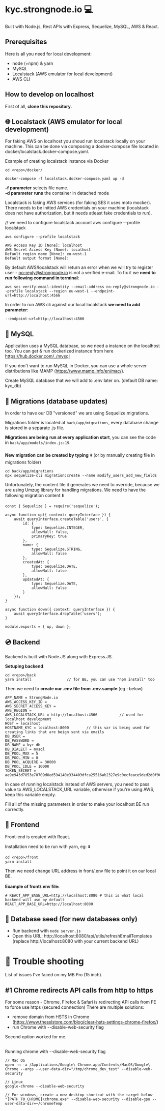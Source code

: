 # kyc.strongnode.io 💻
Built with Node.js, Rest APIs with Express, Sequelize, MySQL, AWS & React.

##  Prerequisites
Here is all you need for local development:
- node (+npm) & yarn
- MySQL
- Localstack (AWS emulator for local development)
- AWS CLI

## How to develop on localhost

First of all, **clone this repository**.

## 🌐 Localstack (AWS emulator for local development)

For faking AWS on localhost you shoud run localstack locally on your machine. This can be done via composing a docker-compose file located in docker/localstack.docker-compose.yaml.

Example of creating localstack instance via Docker
```
cd <repo>/docker/

docker-compose -f localstack.docker-compose.yaml up -d
```

**-f parameter** selects file name.<br>
**-d parameter runs** the container in detached mode


Localstack is faking AWS services (for faking SES it uses moto mocker). There needs to be initted AWS credentials on your machine (localstack does not have authorization, but it needs atleast fake credentials to run).

// we need to configure localstack account
aws configure --profile localstack


```
aws configure --profile localstack

AWS Access Key ID [None]: localhost
AWS Secret Access Key [None]: localhost
Default region name [None]: eu-west-1
Default output format [None]: 
```


By default AWS/localstack will return an error when we will try to register user - no-reply@strongnode.io is not a verified e-mail.
To fix it we **need to run following command in terminal**:

    aws ses verify-email-identity --email-address no-reply@strongnode.io --profile localstack --region eu-west-1 --endpoint-url=http://localhost:4566

In order to run AWS cli against our local localstack **we need to add parameter**:
```
--endpoint-url=http://localhost:4566
```

## 💽 MySQL
Application uses a MySQL database, so we need a instance on the localhost too.
You can get & run dockerized instance from here https://hub.docker.com/_/mysql

If you don't want to run MySQL in Docker, you can use a whole server distributions like MAMP (https://www.mamp.info/en/mac/).

Create MySQL database that we will add to .env later on. (default DB name: kyc_db)

## 💽 Migrations (database updates)
In order to have our DB "versioned" we are using Sequelize migrations.

Migrations folder is located at `back/app/migrations`, every database change is stored in a separate .js file.

**Migrations are being run at every application start**, you can see the code in `back/app/models/index.js:19`.

###
**New migration can be created by typing** ⬇️ (or by manually creating file in migrations folder)

```
cd back/app/migrations
npx sequelize-cli migration:create --name modify_users_add_new_fields
```

Unfortunately, the content file it generates we need to override, because we are using Umzug library for handling migrations.
We need to have the following migration content ⬇️

```
const { Sequelize } = require('sequelize');

async function up({ context: queryInterface }) {
	await queryInterface.createTable('users', {
		id: {
			type: Sequelize.INTEGER,
			allowNull: false,
			primaryKey: true
		},
		name: {
			type: Sequelize.STRING,
			allowNull: false
		},
		createdAt: {
			type: Sequelize.DATE,
			allowNull: false
		},
		updatedAt: {
			type: Sequelize.DATE,
			allowNull: false
		}
	});
}

async function down({ context: queryInterface }) {
	await queryInterface.dropTable('users');
}

module.exports = { up, down };
```

## 💿 Backend
Backend is built with Node.JS along with Express.JS.

**Setuping backend**:

    cd <repo>/back
    yarn install 				// for BE, you can use "npm install" too

Then we need to **create our .env file from .env.sample** (eg.: below)

    APP_NAME = StrongNode.io
    AWS_ACCESS_KEY_ID =
    AWS_SECRET_ACCESS_KEY =
    AWS_REGION =
    AWS_LOCALSTACK_URL = http://localhost:4566          // used for localhost development
    HOST = localhost
	HOSTNAME_KYC = localhost:8000        // this var is being used for creating links that are beign sent via emails
    DB_USER =
    DB_PASSWORD =
    DB_NAME = kyc_db
    DB_DIALECT = mysql
    DB_POOL_MAX = 5
    DB_POOL_MIN = 0
    DB_POOL_ACQUIRE = 30000
    DB_POOL_IDLE = 10000
    TOKEN_SECRET = ae9e943d7853e70709d8ed594140e334403dfca25516ab2327e9c0ecfeace9ded2d0f9031f860f08dc4a3044e562d511f5a24d55b574ef530bd8e1571418c6c9

In case of running localstack instead of AWS servers, you need to pass value to AWS_LOCALSTACK_URL variable, otherwise if you're using AWS, keep this variable empty.

Fill all of the missing parameters in order to make your localhost BE run correctly.

## 📀 Frontend

Front-end is created with React.

Installation need to be run with yarn, eg: ⬇️

    cd <repo>/front
    yarn install


Then we need change URL address in front/.env file to point it on our local BE.<br><br>
**Example of front/.env file:**

```
# REACT_APP_BASE_URL=http://localhost:8080 # this is what local backend will use by default
REACT_APP_BASE_URL=http://localhost:8000
```


## 📀 Database seed (for new databases only)

 - Run backend with `node server.js`
 - Open this URL: http://localhost:8080/api/utils/refreshEmailTemplates
 	(replace http://localhost:8080 with your current backend URL)


# 🔫 Trouble shooting
List of issues I've faced on my MB Pro (15 inch).

## #1 Chrome redirects API calls from http to https
For some reason - Chrome, Firefox & Safari is redirecting API calls from FE to force use https (secured connection)
There are multiple solutions:
- remove domain from HSTS in Chrome (https://www.thesslstore.com/blog/clear-hsts-settings-chrome-firefox/)
- run Chrome with --disable-web-security flag

Second option worked for me.<br><br>


Running chrome with --disable-web-security flag
```
// Mac OS
open -n -a /Applications/Google\ Chrome.app/Contents/MacOS/Google\ Chrome --args --user-data-dir="/tmp/chrome_dev_test" --disable-web-security

// Linux
google-chrome --disable-web-security

// For windows, create a new desktop shortcut with the target below
"[PATH_TO_CHROME]\chrome.exe" --disable-web-security --disable-gpu --user-data-dir=~/chromeTemp
```


